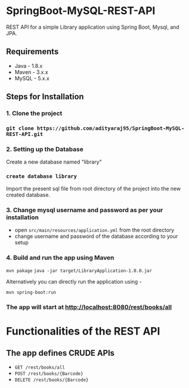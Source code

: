 # SpringBoot-MySQL-REST-API
REST API for a simple Library application using Spring Boot, Mysql, and JPA.

## Requirements
- Java - 1.8.x
- Maven - 3.x.x
- MySQL - 5.x.x

## Steps for Installation

### 1. Clone the project

### `git clone https://github.com/adityaraj95/SpringBoot-MySQL-REST-API.git`

### 2. Setting up the Database

Create a new database named "library"
### `create database library`

Import the present sql file from root directory of the project into the new created database.

### 3. Change mysql username and password as per your installation

- open `src/main/resources/application.yml` from the root directory
- change username and password of the database according to your setup

### 4. Build and run the app using Maven

 `mvn pakage`
 `java -jar target/LibraryApplication-1.0.0.jar`
 
 Alternatively you can directly run the application using -
 
 `mvn spring-boot:run`
 
 ### The app will start at [http://localhost:8080/rest/books/all](http://localhost:8080/rest/books/all)
 
 # Functionalities of the REST API
 
 ## The app defines CRUDE APIs
 * `GET /rest/books/all`
 * `POST /rest/books/{Barcode}`
 * `DELETE /rest/books/{Barcode}`
